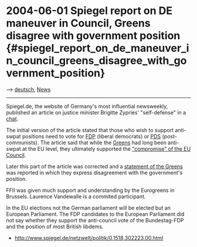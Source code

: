 # 2004-06-01 Spiegel report on DE maneuver in Council, Greens disagree with government position {#spiegel_report_on_de_maneuver_in_council_greens_disagree_with_government_position}

\--\> [ deutsch](Spiegel040601De "wikilink"), [
News](SwpatcninoEn "wikilink")

------------------------------------------------------------------------

Spiegel.de, the website of Germany\'s most influential newsweekly,
published an article on justice minister Brigitte Zypries\'
\"self-defense\" in a [ chat](HeiseZypries040528De "wikilink").

The initial version of the article stated that those who wish to support
anti-swpat positions need to vote for [ FDP](SwpatfdpDe "wikilink")
(liberal democrats) or [ PDS](SwpatpdsDe "wikilink") (post-communists).
The article said that while the [ Greens](SwpatgrueneDe "wikilink") had
long been anti-swpat at the EU level, they ultimately supported the [
\"compromise\" of the EU Council](Cons040518En "wikilink").

Later this part of the article was corrected and a [ statement of the
Greens](Gruene040601De "wikilink") was reported in which they express
disagreement with the government\'s position.

FFII was given much support and understanding by the Eurogreens in
Brussels. Laurence Vandewalle is a commited participant.

In the EU elections not the German parliament will be elected but an
European Parliament. The FDP candidates to the European Parliament did
not say whether they support the anti-council vote of the Bundestag-FDP
and the position of most British libdems.

-   <http://www.spiegel.de/netzwelt/politik/0,1518,302223,00.html>
